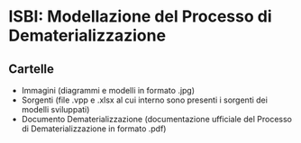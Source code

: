 # ISBI: Modellazione del Processo di Dematerializzazione

## Cartelle

- Immagini (diagrammi e modelli in formato .jpg)
- Sorgenti (file .vpp e .xlsx al cui interno sono presenti i sorgenti dei modelli sviluppati)
- Documento Dematerializzazione (documentazione ufficiale del Processo di Dematerializzazione in formato .pdf)